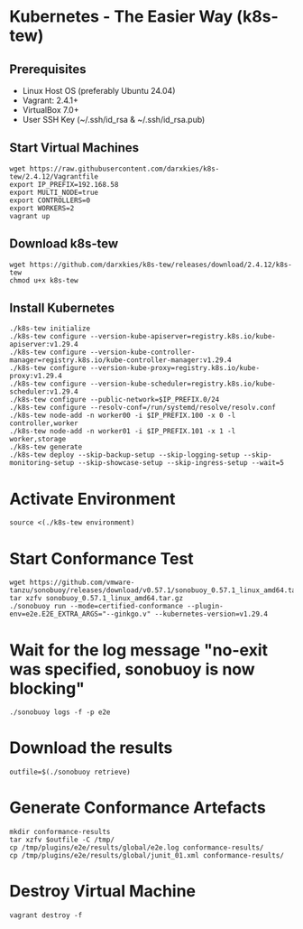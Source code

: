 # Kubernetes - The Easier Way (k8s-tew)

## Prerequisites

- Linux Host OS (preferably Ubuntu 24.04)
- Vagrant: 2.4.1+
- VirtualBox 7.0+
- User SSH Key (~/.ssh/id_rsa & ~/.ssh/id_rsa.pub)

## Start Virtual Machines

```shell
wget https://raw.githubusercontent.com/darxkies/k8s-tew/2.4.12/Vagrantfile
export IP_PREFIX=192.168.58
export MULTI_NODE=true
export CONTROLLERS=0
export WORKERS=2
vagrant up
```

## Download k8s-tew

```shell
wget https://github.com/darxkies/k8s-tew/releases/download/2.4.12/k8s-tew
chmod u+x k8s-tew
```

## Install Kubernetes

```shell
./k8s-tew initialize
./k8s-tew configure --version-kube-apiserver=registry.k8s.io/kube-apiserver:v1.29.4
./k8s-tew configure --version-kube-controller-manager=registry.k8s.io/kube-controller-manager:v1.29.4
./k8s-tew configure --version-kube-proxy=registry.k8s.io/kube-proxy:v1.29.4
./k8s-tew configure --version-kube-scheduler=registry.k8s.io/kube-scheduler:v1.29.4
./k8s-tew configure --public-network=$IP_PREFIX.0/24
./k8s-tew configure --resolv-conf=/run/systemd/resolve/resolv.conf
./k8s-tew node-add -n worker00 -i $IP_PREFIX.100 -x 0 -l controller,worker
./k8s-tew node-add -n worker01 -i $IP_PREFIX.101 -x 1 -l worker,storage
./k8s-tew generate
./k8s-tew deploy --skip-backup-setup --skip-logging-setup --skip-monitoring-setup --skip-showcase-setup --skip-ingress-setup --wait=5
```

# Activate Environment

```shell
source <(./k8s-tew environment)
```

# Start Conformance Test

```shell
wget https://github.com/vmware-tanzu/sonobuoy/releases/download/v0.57.1/sonobuoy_0.57.1_linux_amd64.tar.gz
tar xzfv sonobuoy_0.57.1_linux_amd64.tar.gz
./sonobuoy run --mode=certified-conformance --plugin-env=e2e.E2E_EXTRA_ARGS="--ginkgo.v" --kubernetes-version=v1.29.4
```

# Wait for the log message "no-exit was specified, sonobuoy is now blocking"

```shell
./sonobuoy logs -f -p e2e
```

# Download the results

```shell
outfile=$(./sonobuoy retrieve)
```

# Generate Conformance Artefacts

```shell
mkdir conformance-results
tar xzfv $outfile -C /tmp/
cp /tmp/plugins/e2e/results/global/e2e.log conformance-results/
cp /tmp/plugins/e2e/results/global/junit_01.xml conformance-results/
```

# Destroy Virtual Machine

```shell
vagrant destroy -f
```
